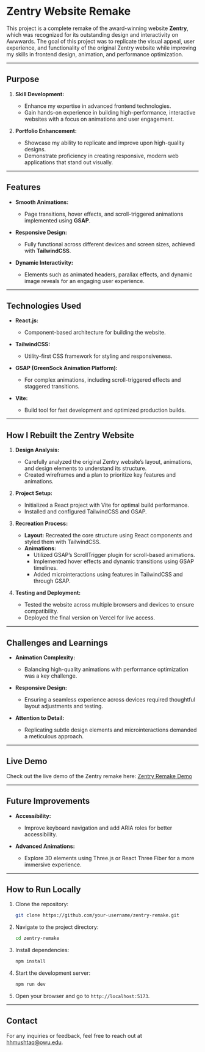 # Zentry Website Remake

This project is a complete remake of the award-winning website **Zentry**, which was recognized for its outstanding design and interactivity on Awwwards. The goal of this project was to replicate the visual appeal, user experience, and functionality of the original Zentry website while improving my skills in frontend design, animation, and performance optimization.

---

## Purpose

1. **Skill Development:**
   - Enhance my expertise in advanced frontend technologies.
   - Gain hands-on experience in building high-performance, interactive websites with a focus on animations and user engagement.

2. **Portfolio Enhancement:**
   - Showcase my ability to replicate and improve upon high-quality designs.
   - Demonstrate proficiency in creating responsive, modern web applications that stand out visually.

---

## Features

- **Smooth Animations:**
  - Page transitions, hover effects, and scroll-triggered animations implemented using **GSAP**.

- **Responsive Design:**
  - Fully functional across different devices and screen sizes, achieved with **TailwindCSS**.

- **Dynamic Interactivity:**
  - Elements such as animated headers, parallax effects, and dynamic image reveals for an engaging user experience.

---

## Technologies Used

- **React.js:**
  - Component-based architecture for building the website.

- **TailwindCSS:**
  - Utility-first CSS framework for styling and responsiveness.

- **GSAP (GreenSock Animation Platform):**
  - For complex animations, including scroll-triggered effects and staggered transitions.

- **Vite:**
  - Build tool for fast development and optimized production builds.

---

## How I Rebuilt the Zentry Website

1. **Design Analysis:**
   - Carefully analyzed the original Zentry website’s layout, animations, and design elements to understand its structure.
   - Created wireframes and a plan to prioritize key features and animations.

2. **Project Setup:**
   - Initialized a React project with Vite for optimal build performance.
   - Installed and configured TailwindCSS and GSAP.

3. **Recreation Process:**
   - **Layout:** Recreated the core structure using React components and styled them with TailwindCSS.
   - **Animations:**
     - Utilized GSAP’s ScrollTrigger plugin for scroll-based animations.
     - Implemented hover effects and dynamic transitions using GSAP timelines.
     - Added microinteractions using features in TailwindCSS and through GSAP.

4. **Testing and Deployment:**
   - Tested the website across multiple browsers and devices to ensure compatibility.
   - Deployed the final version on Vercel for live access.

---

## Challenges and Learnings

- **Animation Complexity:**
  - Balancing high-quality animations with performance optimization was a key challenge.

- **Responsive Design:**
  - Ensuring a seamless experience across devices required thoughtful layout adjustments and testing.

- **Attention to Detail:**
  - Replicating subtle design elements and microinteractions demanded a meticulous approach.

---

## Live Demo

Check out the live demo of the Zentry remake here: [Zentry Remake Demo](https://zentry-remake.netlify.app/) 

---

## Future Improvements

- **Accessibility:**
  - Improve keyboard navigation and add ARIA roles for better accessibility.

- **Advanced Animations:**
  - Explore 3D elements using Three.js or React Three Fiber for a more immersive experience.

---

## How to Run Locally

1. Clone the repository:
   ```bash
   git clone https://github.com/your-username/zentry-remake.git
   ```

2. Navigate to the project directory:
   ```bash
   cd zentry-remake
   ```

3. Install dependencies:
   ```bash
   npm install
   ```

4. Start the development server:
   ```bash
   npm run dev
   ```

5. Open your browser and go to `http://localhost:5173`.

---

## Contact

For any inquiries or feedback, feel free to reach out at [hhmushtaq@owu.edu](mailto:hhmushtaq@owu.edu).
